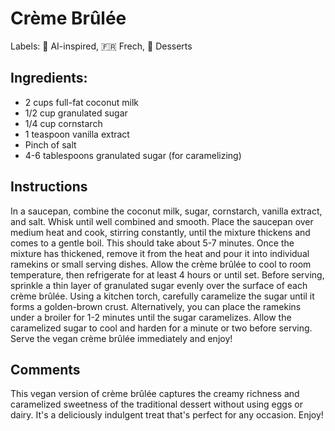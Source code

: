 # Crème Brûlée

Labels: 🤖 AI-inspired, 🇫🇷 Frech, 🍨 Desserts

## Ingredients:

- 2 cups full-fat coconut milk
- 1/2 cup granulated sugar
- 1/4 cup cornstarch
- 1 teaspoon vanilla extract
- Pinch of salt
- 4-6 tablespoons granulated sugar (for caramelizing)

## Instructions
In a saucepan, combine the coconut milk, sugar, cornstarch, vanilla extract, and salt. Whisk until well combined and smooth.
Place the saucepan over medium heat and cook, stirring constantly, until the mixture thickens and comes to a gentle boil. This should take about 5-7 minutes.
Once the mixture has thickened, remove it from the heat and pour it into individual ramekins or small serving dishes.
Allow the crème brûlée to cool to room temperature, then refrigerate for at least 4 hours or until set.
Before serving, sprinkle a thin layer of granulated sugar evenly over the surface of each crème brûlée.
Using a kitchen torch, carefully caramelize the sugar until it forms a golden-brown crust. Alternatively, you can place the ramekins under a broiler for 1-2 minutes until the sugar caramelizes.
Allow the caramelized sugar to cool and harden for a minute or two before serving.
Serve the vegan crème brûlée immediately and enjoy!

## Comments
This vegan version of crème brûlée captures the creamy richness and caramelized sweetness of the traditional dessert without using eggs or dairy. It's a deliciously indulgent treat that's perfect for any occasion. Enjoy!